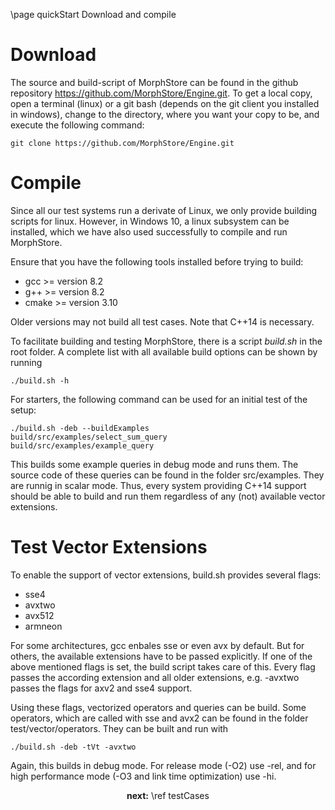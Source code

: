 \page quickStart Download and compile
   
Download
========

The source and build-script of MorphStore can be found in the github repository https://github.com/MorphStore/Engine.git.
To get a local copy, open a terminal (linux) or a git bash (depends on the git client you installed in windows), 
change to the directory, where you want your copy to be, and execute the following command:

~~~{.sh}
git clone https://github.com/MorphStore/Engine.git
~~~

 
Compile
=======

Since all our test systems run a derivate of Linux, we only provide building scripts for linux. However, in Windows 10, 
a linux subsystem can be installed, which we have also used successfully to compile and run MorphStore.

Ensure that you have the following tools installed before trying to build:
- gcc >= version 8.2
- g++ >= version 8.2
- cmake >= version 3.10

Older versions may not build all test cases. Note that C++14 is necessary.


To facilitate building and testing MorphStore, there is a script <i>build.sh</i> in the root folder.
A complete list with all available build options can be shown by running

~~~{.sh}
./build.sh -h
~~~

For starters, the following command can be used for an initial test of the setup:

~~~{.sh}
./build.sh -deb --buildExamples
build/src/examples/select_sum_query
build/src/examples/example_query
~~~

This builds some example queries in debug mode and runs them. The source code of these queries can be found in the folder src/examples.
They are runnig in scalar mode. Thus, every system providing C++14 support should be able to build and run them regardless of any (not) 
available vector extensions.

Test Vector Extensions
======================

To enable the support of vector extensions, build.sh provides several flags:

- sse4
- avxtwo
- avx512
- armneon

For some architectures, gcc enbales sse or even avx by default. But for others, the available extensions have to be passed explicitly. 
If one of the above mentioned flags is set, the build script takes care of this. Every flag passes the according extension and all older 
extensions, e.g. -avxtwo passes the flags for axv2 and sse4 support.

Using these flags, vectorized operators and queries can be build. Some operators, which are called with sse and avx2 can be found in 
the folder test/vector/operators. They can be built and run with

~~~{.sh}
./build.sh -deb -tVt -avxtwo
~~~  

Again, this builds in debug mode. For release mode (-O2) use -rel, and for high performance mode (-O3 and link time optimization) use -hi.

<div style="text-align:center;"> <b>next:</b> \ref testCases</div> 
